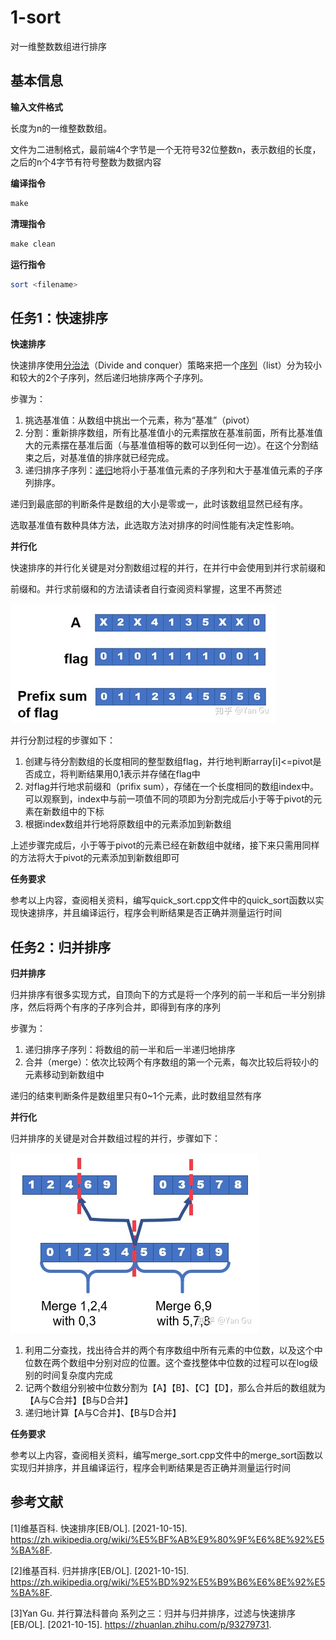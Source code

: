 # 1-sort

对一维整数数组进行排序

## 基本信息

**输入文件格式**

长度为n的一维整数数组。

文件为二进制格式，最前端4个字节是一个无符号32位整数n，表示数组的长度，之后的n个4字节有符号整数为数据内容

**编译指令**

```makefile
make
```

**清理指令**

```makefile
make clean
```

**运行指令**

```bash
sort <filename>
```



## 任务1：快速排序

**快速排序**

快速排序使用[分治法](https://zh.wikipedia.org/wiki/分治法)（Divide and conquer）策略来把一个[序列](https://zh.wikipedia.org/wiki/序列)（list）分为较小和较大的2个子序列，然后递归地排序两个子序列。

步骤为：

1. 挑选基准值：从数组中挑出一个元素，称为“基准”（pivot）
2. 分割：重新排序数组，所有比基准值小的元素摆放在基准前面，所有比基准值大的元素摆在基准后面（与基准值相等的数可以到任何一边）。在这个分割结束之后，对基准值的排序就已经完成。
3. 递归排序子序列：[递归](https://zh.wikipedia.org/wiki/递归)地将小于基准值元素的子序列和大于基准值元素的子序列排序。

递归到最底部的判断条件是数组的大小是零或一，此时该数组显然已经有序。

选取基准值有数种具体方法，此选取方法对排序的时间性能有决定性影响。

**并行化**

快速排序的并行化关键是对分割数组过程的并行，在并行中会使用到并行求前缀和

前缀和。并行求前缀和的方法请读者自行查阅资料掌握，这里不再赘述

![img](pics/1.jpg)

并行分割过程的步骤如下：

1. 创建与待分割数组的长度相同的整型数组flag，并行地判断array[i]<=pivot是否成立，将判断结果用0,1表示并存储在flag中
2. 对flag并行地求前缀和（prifix sum），存储在一个长度相同的数组index中。可以观察到，index中与前一项值不同的项即为分割完成后小于等于pivot的元素在新数组中的下标
3. 根据index数组并行地将原数组中的元素添加到新数组

上述步骤完成后，小于等于pivot的元素已经在新数组中就绪，接下来只需用同样的方法将大于pivot的元素添加到新数组即可

**任务要求**

参考以上内容，查阅相关资料，编写quick_sort.cpp文件中的quick_sort函数以实现快速排序，并且编译运行，程序会判断结果是否正确并测量运行时间



## 任务2：归并排序

**归并排序**

归并排序有很多实现方式，自顶向下的方式是将一个序列的前一半和后一半分别排序，然后将两个有序的子序列合并，即得到有序的序列

步骤为：

1. 递归排序子序列：将数组的前一半和后一半递归地排序
2. 合并（merge）：依次比较两个有序数组的第一个元素，每次比较后将较小的元素移动到新数组中

递归的结束判断条件是数组里只有0~1个元素，此时数组显然有序

**并行化**

归并排序的关键是对合并数组过程的并行，步骤如下：

![img](pics/2.jpg)

1. 利用二分查找，找出待合并的两个有序数组中所有元素的中位数，以及这个中位数在两个数组中分别对应的位置。这个查找整体中位数的过程可以在log级别的时间复杂度内完成
2. 记两个数组分别被中位数分割为【A】【B】、【C】【D】，那么合并后的数组就为【A与C合并】【B与D合并】
3. 递归地计算【A与C合并】、【B与D合并】

**任务要求**

参考以上内容，查阅相关资料，编写merge_sort.cpp文件中的merge_sort函数以实现归并排序，并且编译运行，程序会判断结果是否正确并测量运行时间



## 参考文献

\[1\]维基百科. 快速排序[EB/OL]. [2021-10-15]. https://zh.wikipedia.org/wiki/%E5%BF%AB%E9%80%9F%E6%8E%92%E5%BA%8F.

\[2\]维基百科. 归并排序[EB/OL]. [2021-10-15]. https://zh.wikipedia.org/wiki/%E5%BD%92%E5%B9%B6%E6%8E%92%E5%BA%8F.

\[3\]Yan Gu. 并行算法科普向 系列之三：归并与归并排序，过滤与快速排序[EB/OL]. [2021-10-15]. https://zhuanlan.zhihu.com/p/93279731.

